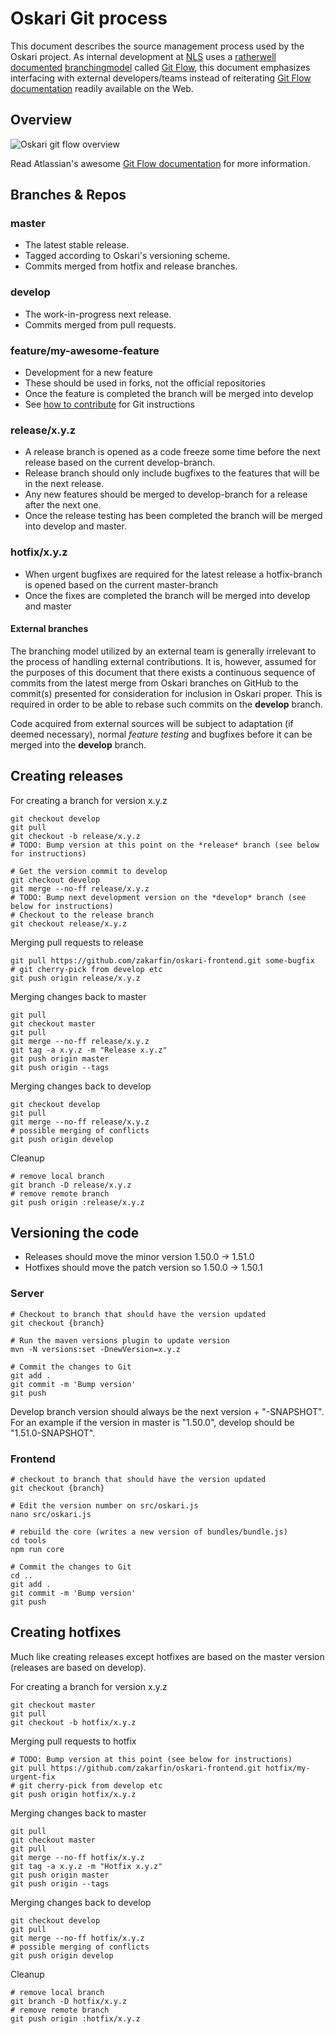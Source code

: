 # Oskari Git process

This document describes the source management process used by the Oskari project. As internal development at [NLS](http://www.maanmittauslaitos.fi/en) uses a [​rather](http://nvie.com/posts/a-successful-git-branching-model/) [​well](http://jeffkreeftmeijer.com/2010/why-arent-you-using-git-flow/) [​documented](http://yakiloo.com/getting-started-git-flow/) [​branching](http://buildamodule.com/video/change-management-and-version-control-deploying-releases-features-and-fixes-with-git-how-to-use-a-scalable-git-branching-model-called-gitflow) [​model](http://vimeo.com/16018419) called ​[Git Flow](https://github.com/nvie/gitflow), this document emphasizes interfacing with external developers/teams instead of reiterating ​[Git Flow documentation](http://bit.ly/OUNRqg) readily available on the Web.

## Overview

![Oskari git flow overview](/images/documentation/gitflow.svg)

Read Atlassian's awesome [Git Flow documentation](https://www.atlassian.com/git/tutorials/comparing-workflows/gitflow-workflow) for more information.

## Branches & Repos

### master

* The latest stable release.
* Tagged according to Oskari's versioning scheme.
* Commits merged from hotfix and release branches.

### develop

* The work-in-progress next release.
* Commits merged from pull requests.

### feature/my-awesome-feature

* Development for a new feature
* These should be used in forks, not the official repositories
* Once the feature is completed the branch will be merged into develop
* See [how to contribute](how-to-contribute) for Git instructions

### release/x.y.z

* A release branch is opened as a code freeze some time before the next release based on the current develop-branch.
* Release branch should only include bugfixes to the features that will be in the next release.
* Any new features should be merged to develop-branch for a release after the next one.
* Once the release testing has been completed the branch will be merged into develop and master.

### hotfix/x.y.z

* When urgent bugfixes are required for the latest release a hotfix-branch is opened based on the current master-branch
* Once the fixes are completed the branch will be merged into develop and master

#### External branches

The branching model utilized by an external team is generally irrelevant to the process of handling external contributions. It is, however, assumed for the purposes of this document that there exists a continuous sequence of commits from the latest merge from Oskari branches on GitHub to the commit(s) presented for consideration for inclusion in Oskari proper. This is required in order to be able to rebase such commits on the **develop** branch.

Code acquired from external sources will be subject to adaptation (if deemed necessary), normal *feature testing* and bugfixes before it can be merged into the **develop** branch.

## Creating releases

For creating a branch for version x.y.z

    git checkout develop
    git pull
    git checkout -b release/x.y.z
    # TODO: Bump version at this point on the *release* branch (see below for instructions)

    # Get the version commit to develop
    git checkout develop
    git merge --no-ff release/x.y.z
    # TODO: Bump next development version on the *develop* branch (see below for instructions)
    # Checkout to the release branch
    git checkout release/x.y.z

Merging pull requests to release

    git pull https://github.com/zakarfin/oskari-frontend.git some-bugfix
    # git cherry-pick from develop etc
    git push origin release/x.y.z

Merging changes back to master

    git pull
    git checkout master
    git pull
    git merge --no-ff release/x.y.z
    git tag -a x.y.z -m "Release x.y.z"
    git push origin master
    git push origin --tags

Merging changes back to develop

    git checkout develop
    git pull
    git merge --no-ff release/x.y.z
    # possible merging of conflicts
    git push origin develop

Cleanup

    # remove local branch
    git branch -D release/x.y.z
    # remove remote branch
    git push origin :release/x.y.z

## Versioning the code

* Releases should move the minor version 1.50.0 -> 1.51.0
* Hotfixes should move the patch version so 1.50.0 -> 1.50.1

### Server

    # Checkout to branch that should have the version updated
    git checkout {branch}

    # Run the maven versions plugin to update version
    mvn -N versions:set -DnewVersion=x.y.z

    # Commit the changes to Git
    git add .
    git commit -m 'Bump version'
    git push

Develop branch version should always be the next version + "-SNAPSHOT". For an example if the version in master is "1.50.0", develop should be "1.51.0-SNAPSHOT".

### Frontend

    # checkout to branch that should have the version updated
    git checkout {branch}

    # Edit the version number on src/oskari.js
    nano src/oskari.js

    # rebuild the core (writes a new version of bundles/bundle.js)
    cd tools
    npm run core

    # Commit the changes to Git
    cd ..
    git add .
    git commit -m 'Bump version'
    git push

## Creating hotfixes

Much like creating releases except hotfixes are based on the master version (releases are based on develop).

For creating a branch for version x.y.z

    git checkout master
    git pull
    git checkout -b hotfix/x.y.z

Merging pull requests to hotfix

    # TODO: Bump version at this point (see below for instructions)
    git pull https://github.com/zakarfin/oskari-frontend.git hotfix/my-urgent-fix
    # git cherry-pick from develop etc
    git push origin hotfix/x.y.z

Merging changes back to master

    git pull
    git checkout master
    git pull
    git merge --no-ff hotfix/x.y.z
    git tag -a x.y.z -m "Hotfix x.y.z"
    git push origin master
    git push origin --tags


Merging changes back to develop

    git checkout develop
    git pull
    git merge --no-ff hotfix/x.y.z
    # possible merging of conflicts
    git push origin develop

Cleanup

    # remove local branch
    git branch -D hotfix/x.y.z
    # remove remote branch
    git push origin :hotfix/x.y.z
